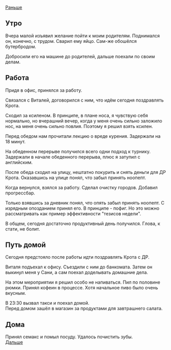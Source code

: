 [Раньше](2020.07.02.md)  
## Утро
Вчера малой изъявил желание пойти к моим родителям. Поднимался он, конечно, с трудом.
Сварил ему яйцо. Сам-же обошёлся бутербродом.

Добросили его на машине до родителей, дальше поехали по своим делам.
## Работа
Придя в офис, принялся за работу.

Связался с Виталей, договорился с ним, что идём сегодня поздравлять Крота.

Сходил за ксиленом. В принципе, в плане носа, я чувствую себя нормально, но вчерашний вечер, когда у меня очень сильно заложило нос, на меня очень сильно повлия. Поэтому я решил взять ксилен.

Перед обедом нам прочитали лекцию о вреде курения. Задержали на 18 минут.

На обеденном перерыве получился всего одни подход к турнику. Задержали в начале обеденного перерыва, плюс я затупил с английским.

После обеда сходил на улицу, нештатно покурить и снять деньги для ДР Крота. Оказавшись на улице понял, что забыл принять ноопепт.

Когда вернулся, взялся за работу. Сделал очистку городов. Добавил прогрессбар.

Только взявшись за дневник понял, что опять забыл принять ноопепт. С изрядным опозданием принял его. В принципе - пофиг. Но это можно рассматривать как пример эффективности "тезисов недели".

В общем, сегодня достаточно продуктивный день получился. Глова, к стати, не болит.
## Путь домой
Сегодня предстояло после работы идти поздравлять Крота с ДР.

Виталя подъехал к офису. Съездили с ним до банкомата. Затем он выкинул меня у Сани, а сам поехал доделывать домашние дела.

На этом мероприятии я решил особо не напиваться. Пил по половине рюмки. Принял кофеин в процессе. Хотя начальное пиво было очень вкусным.

В 23:30 вызвал такси и поехал домой.  
Перед домом зашёл в магазин за продуктами для завтрашнего салата.
## Дома
Принял семакс и помыл посуду. Удалось почистить зубы.  
[Дальше](2020.07.04.md)